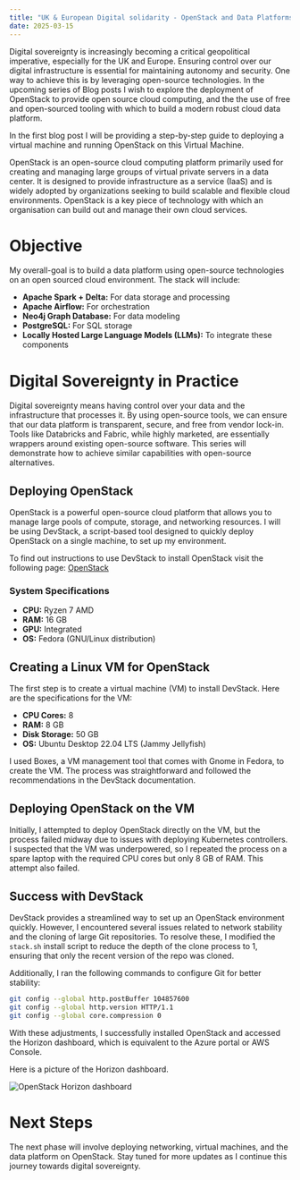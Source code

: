 ```yaml
---
title: "UK & European Digital solidarity - OpenStack and Data Platforms - Installing OpenStack "
date: 2025-03-15
---
```


Digital sovereignty is increasingly becoming a critical geopolitical imperative, especially for the UK and Europe. Ensuring control over our digital infrastructure is essential for maintaining autonomy and security. One way to achieve this is by leveraging open-source technologies. In the upcoming series of Blog posts I wish to explore the deployment of OpenStack to provide open source cloud computing, and the the use of free and open-sourced tooling with which to build a modern robust cloud data platform.

In the first blog post I will be providing a step-by-step guide to deploying a virtual machine and running OpenStack on this Virtual Machine.

OpenStack is an open-source cloud computing platform primarily used for creating and managing large groups of virtual private servers in a data center. It is designed to provide infrastructure as a service (IaaS) and is widely adopted by organizations seeking to build scalable and flexible cloud environments. OpenStack is a key piece of technology with which an organisation can build out and manage their own cloud services.

# Objective
My overall-goal is to build a data platform using open-source technologies on an open sourced cloud environment. The stack will include:

- **Apache Spark + Delta:** For data storage and processing
- **Apache Airflow:** For orchestration
- **Neo4j Graph Database:** For data modeling
- **PostgreSQL:** For SQL storage
- **Locally Hosted Large Language Models (LLMs):** To integrate these components

# Digital Sovereignty in Practice
Digital sovereignty means having control over your data and the infrastructure that processes it. By using open-source tools, we can ensure that our data platform is transparent, secure, and free from vendor lock-in. Tools like Databricks and Fabric, while highly marketed, are essentially wrappers around existing open-source software. This series will demonstrate how to achieve similar capabilities with open-source alternatives.

## Deploying OpenStack
OpenStack is a powerful open-source cloud platform that allows you to manage large pools of compute, storage, and networking resources. I will be using DevStack, a script-based tool designed to quickly deploy OpenStack on a single machine, to set up my environment.

To find out instructions to use DevStack to install OpenStack visit the following page: [OpenStack](https://docs.openstack.org/devstack/latest/)

### System Specifications

- **CPU:** Ryzen 7 AMD
- **RAM:** 16 GB
- **GPU:** Integrated
- **OS:** Fedora (GNU/Linux distribution)

## Creating a Linux VM for OpenStack

The first step is to create a virtual machine (VM) to install DevStack. Here are the specifications for the VM:

- **CPU Cores:** 8
- **RAM:** 8 GB
- **Disk Storage:** 50 GB
- **OS:** Ubuntu Desktop 22.04 LTS (Jammy Jellyfish)

I used Boxes, a VM management tool that comes with Gnome in Fedora, to create the VM. The process was straightforward and followed the recommendations in the DevStack documentation.

## Deploying OpenStack on the VM

Initially, I attempted to deploy OpenStack directly on the VM, but the process failed midway due to issues with deploying Kubernetes controllers. I suspected that the VM was underpowered, so I repeated the process on a spare laptop with the required CPU cores but only 8 GB of RAM. This attempt also failed.

## Success with DevStack

DevStack provides a streamlined way to set up an OpenStack environment quickly. However, I encountered several issues related to network stability and the cloning of large Git repositories. To resolve these, I modified the `stack.sh` install script to reduce the depth of the clone process to 1, ensuring that only the recent version of the repo was cloned.

Additionally, I ran the following commands to configure Git for better stability:

```bash
git config --global http.postBuffer 104857600
git config --global http.version HTTP/1.1
git config --global core.compression 0
```

With these adjustments, I successfully installed OpenStack and accessed the Horizon dashboard, which is equivalent to the Azure portal or AWS Console.

Here is a picture of the Horizon dashboard.

![OpenStack Horizon dashboard](/benjamin-data/docs/assets/images/horizon.png)
 
# Next Steps
The next phase will involve deploying networking, virtual machines, and the data platform on OpenStack. Stay tuned for more updates as I continue this journey towards digital sovereignty.

